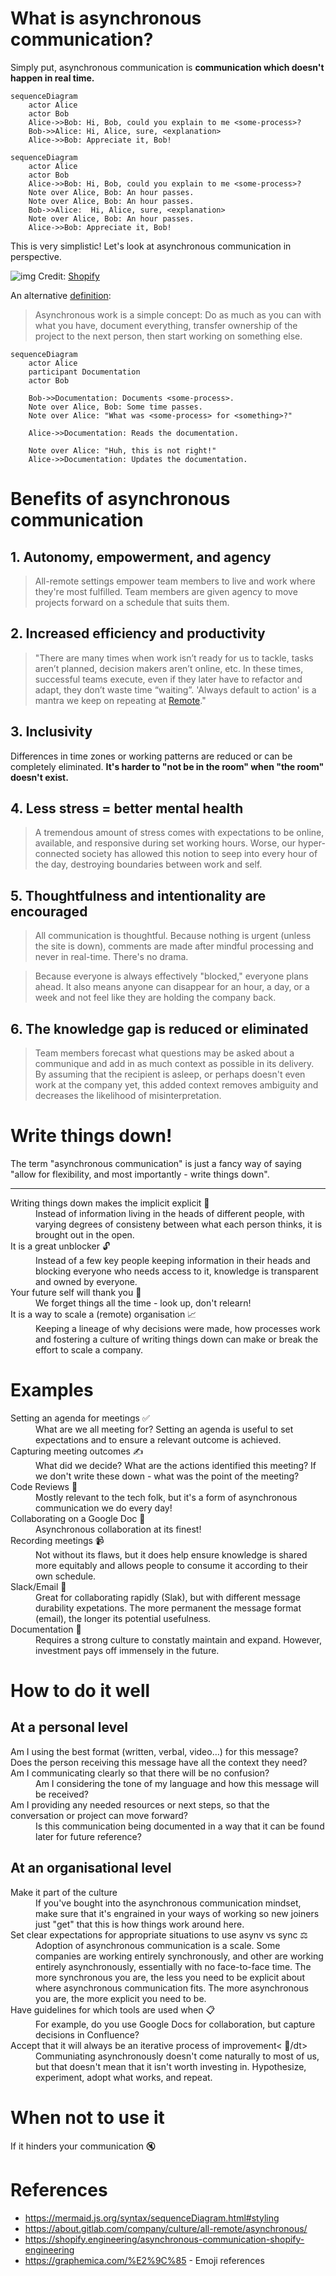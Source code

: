 # What is asynchronous communication?

Simply put, asynchronous communication is **communication which doesn't happen in real time.**

```mermaid
sequenceDiagram
    actor Alice
    actor Bob
    Alice->>Bob: Hi, Bob, could you explain to me <some-process>?
    Bob->>Alice: Hi, Alice, sure, <explanation>
    Alice->>Bob: Appreciate it, Bob!
```

```mermaid
sequenceDiagram
    actor Alice
    actor Bob
    Alice->>Bob: Hi, Bob, could you explain to me <some-process>?
    Note over Alice, Bob: An hour passes.
    Note over Alice, Bob: An hour passes.
    Bob->>Alice:  Hi, Alice, sure, <explanation>
    Note over Alice, Bob: An hour passes.
    Alice->>Bob: Appreciate it, Bob!
```

This is very simplistic! Let's look at asynchronous communication in perspective.

![img](https://cdn.shopify.com/s/files/1/0779/4361/files/Ayschnronous_Communication_James_Stanier.png?format=webp&v=1652986250)
Credit: [Shopify](https://shopify.engineering/asynchronous-communication-shopify-engineering)

An alternative [definition](https://remote.com/blog/elements-sustainable-remote-work-culture):
> Asynchronous work is a simple concept: Do as much as you can with what you have, document everything, transfer ownership of the project to the next person, then start working on something else.

```mermaid
sequenceDiagram
    actor Alice
    participant Documentation
    actor Bob
    
    Bob->>Documentation: Documents <some-process>.
    Note over Alice, Bob: Some time passes.
    Note over Alice: "What was <some-process> for <something>?"
    
    Alice->>Documentation: Reads the documentation.
    
    Note over Alice: "Huh, this is not right!"
    Alice->>Documentation: Updates the documentation.
```

# Benefits of asynchronous communication

<!--Most of what I'll say here is taken from GitLab's guide to asynchronous communication in GitLab's open employee handbook. It is the best guide I have seen for asynchronous communication, both in terms of depth and breadth of the topic. I have referenced it in the References section below. -->

## 1. Autonomy, empowerment, and agency

> All-remote settings empower team members to live and work where they're most fulfilled. Team members are given agency to move projects forward on a schedule that suits them.

<!--If someone is traveling to a new time zone each month, or chooses to spend a beautiful afternoon with family, that's their prerogative. To further optimize this approach, consider adding a "no ask, must tell" time off policy, which means team members do not need to ask permission to step away from work.  -->

<!--Increasingly, operating asynchronously is necessary even in colocated companies which have team members on various floors or offices, especially when multiple time zones are involved.  -->

## 2. Increased efficiency and productivity

> "There are many times when work isn’t ready for us to tackle, tasks aren’t planned, decision makers aren’t online, etc. In these times, successful teams execute, even if they later have to refactor and adapt, they don’t waste time “waiting”.
> 'Always default to action' is a mantra we keep on repeating at [Remote](https://remote.com/)."

## 3. Inclusivity
Differences in time zones or working patterns are reduced or can be completely eliminated. **It's harder to "not be in the room" when "the room" doesn't exist.**

<!--One of the biggest benefits of asynchronous work is that it completely removes the hurdle of time zones. -->

<!--Business happens around the clock, in all time zones, in perpetuity. Attempting to shoehorn communications into a single time zone's predefined set of hours is dysfunctional. -->

## 4. Less stress = better mental health
> A tremendous amount of stress comes with expectations to be online, available, and responsive during set working hours. Worse, our hyper-connected society has allowed this notion to seep into every hour of the day, destroying boundaries between work and self.

<!--An asynchronous mindset enables everyone to take a step back and assume that whatever we're doing is done with no one else online. It removes the burden of an endless string of messages you must respond to immediately. We all have a little more breathing room to do deep work that requires long periods of uninterrupted time. -->

## 5. Thoughtfulness and intentionality are encouraged
<!--Here are some quotes from Sahil Lavingia, founder/CEO at. -->

> All communication is thoughtful. Because nothing is urgent (unless the site is down), comments are made after mindful processing and never in real-time. There's no drama.

> Because everyone is always effectively "blocked," everyone plans ahead. It also means anyone can disappear for an hour, a day, or a week and not feel like they are holding the company back. 

## 6. The knowledge gap is reduced or eliminated
<!--Low context culture  -->

> Team members forecast what questions may be asked about a communique and add in as much context as possible in its delivery. 
By assuming that the recipient is asleep, or perhaps doesn't even work at the company yet, this added context removes ambiguity and decreases the likelihood of misinterpretation.

<!--This may feel inefficient, as crafting a message may take longer to compose and edit. However, the long-term benefits are remarkable. Decisions are documented over years, making them easier to be discovered and referenced. New people are enabled to self-learn.  -->

<!--Synchronous organizations often make decisions in a series of meetings, documenting little to nothing along the way, such that those who come into the process mid-stream are constantly wasting cycles on fact-finding missions. Plus, those hired after a significant decision is made cannot understand the context of something that was changed before their arrival, creating cavernous knowledge gaps that eat away at a company's efficiency. -->

# Write things down!

<!--A theme has run through all of the benefits I listed above - writing things down. There are 3 key takeaways I want people to get out of this presentation. The first one is: write things down! -->

The term "asynchronous communication" is just a fancy way of saying "allow for flexibility, and most importantly - write things down".

* * *

<!--In a lazy rehashing of the benefits above, let me geek out a bit when it comes to writing things down. -->

<dl>
<dt>Writing things down makes the implicit explicit &#128221;</dt>
<dd>Instead of information living in the heads of different people, with varying degrees of consisteny between what each person thinks, it is brought out in the open.</dd>
<!-- If what you write down is the truth and it is agreed by all parties - great, you've got documentation now for future reference. If it is wrong - even better - you found out earlier and can address any concerns ahead of time. Tanya Reilly, a Senior Principal Engineer from Squarespace says that "being wrong is better than being ambiguous" - and she is spot on!  -->

<dt>It is a great unblocker &#128275;</dt>
<dd>Instead of a few key people keeping information in their heads and blocking everyone who needs access to it, knowledge is transparent and owned by everyone.</dd>

<dt>Your future self will thank you &#128591;</dt>
<dd>We forget things all the time - look up, don't relearn!</dd>
<!-- We tend to overestimaate the length of time information will stay in our heads. In reality, we forget things all the time.  -->

<dt>It is a way to scale a (remote) organisation &#128200;</dt>
<dd>Keeping a lineage of why decisions were made, how processes work and fostering a culture of writing things down can make or break the effort to scale a company.</dd>
<!-- When a company is small, information tends to be distributed orally and a lot of it is in the heads of individual people. As a  company scales, and there is an explosion of new teams and new domains to be explored, a lot of knowledge gets lost. -->

<!-- A culture of writing things down can help with this. As companies scale, people will come and go. By utilizing asynchronous communication, an organization is able to retain knowledge throughout these natural cycles. -->
</dl>

# Examples

<dl>
<dt>Setting an agenda for meetings &#9989;</dt>
<dd>What are we all meeting for? Setting an agenda is useful to set expectations and to ensure a relevant outcome is achieved.</dd>
<dt>Capturing meeting outcomes &#9997;</dt>
<dd>What did we decide? What are the actions identified this meeting? If we don't write these down - what was the point of the meeting?</dd>
<dt>Code Reviews &#128064;</dt>
<dd>Mostly relevant to the tech folk, but it's a form of asynchronous communication we do every day!</dd>
<dt>Collaborating on a Google Doc &#129309;</dt>
<dd>Asynchronous collaboration at its finest!</dd>
<dt>Recording meetings &#128249;</dt>
<dd>Not without its flaws, but it does help ensure knowledge is shared more equitably and allows people to consume it according to their own schedule.</dd>
<dt>Slack/Email &#128232;</dt>
<dd>Great for collaborating rapidly (Slak), but with different message durability expetations. The more permanent the message format (email), the longer its potential usefulness.</dd>
<dt>Documentation &#128196;</dt>
<dd>Requires a strong culture to constatly maintain and expand. However, investment pays off immensely in the future.</dd>
</dl>

# How to do it well

## At a personal level

<!-- The Gitlab handbook has a lengthy section for asynchronous workers and covers things like creating a mental space, sharing your communication preferences, being transparent with your capacity, etc. This is all really good and I encourage folk to go read it, but the way I look at things is this - what can I do that will give me most of the benefits with the least amount of effort? To me, it boils down the questions here, which are somewhat glossed over in the GitLab guide. If you make these questions core to how you think about communication, you will be 80% there with pretty much 20% of the effort. -->

<dl>
<dt>Am I using the best format (written, verbal, video…) for this message?</dt>
<dt>Does the person receiving this message have all the context they need?</dt>
<dt>Am I communicating clearly so that there will be no confusion?</dt>
<dd>Am I considering the tone of my language and how this message will be received?</dd>
<dt>Am I providing any needed resources or next steps, so that the conversation or project can move forward?</dt>
<dd>Is this communication being documented in a way that it can be found later for future reference?</dd>
</dl>

## At an organisational level
<!-- All of the above applies at the org level as well, but, generally speaking, the effort at this stage is different.-->
<dl>
<dt>Make it part of the culture</dt>
<dd>If you've bought into the asynchronous communication mindset, make sure that it's engrained in your ways of working so new joiners just "get" that this is how things work around here.</dd>
<dt>Set clear expectations for appropriate situations to use asynv vs sync &#9878;</dt>
<dd>Adoption of asynchronous communication is a scale. Some companies are working entirely synchronously, and other are working entirely asynchronously, essentially with no face-to-face time. The more synchronous you are, the less you need to be explicit about where asynchronous communication fits. The more asynchronous you are, the more explicit you need to be.</dd>
<dt>Have guidelines for which tools are used when &#128203;</dt>
<dd>For example, do you use Google Docs for collaboration, but capture decisions in Confluence?</dd>
<dt>Accept that it will always be an iterative process of improvement< &#128260;/dt>
<dd>Communiating asynchronously doesn't come naturally to most of us, but that doesn't mean that it isn't worth investing in. Hypothesize, experiment, adopt what works, and repeat.</dd>
</dl>

<!--

Schedules and calendars have conditioned us to operate in synchronicity — when two or more parties are in the same place (either physically or virtually) at the same time.>

-->

# When not to use it
<dt>If it hinders your communication 🔇</dt>

# References
* https://mermaid.js.org/syntax/sequenceDiagram.html#styling
* https://about.gitlab.com/company/culture/all-remote/asynchronous/
* https://shopify.engineering/asynchronous-communication-shopify-engineering 
* https://graphemica.com/%E2%9C%85 - Emoji references

<!--
Asynchronous communication is a culture change. 

From Shopify: "Yet, multiple mediums of communication incur many choices in how to use them effectively. When you have the option to communicate via chat, email, collaborative document or GitHub issue, picking the right one can become overwhelming and frustrating. Therefore we encourage our teams to establish their preferred norms and to write them down."
 -->